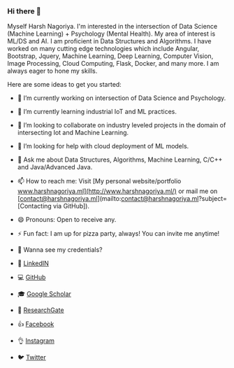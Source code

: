 ### Hi there 👋

<!--
**harshnagoriya/harshnagoriya** is a ✨ _special_ ✨ repository because its `README.md` (this file) appears on your GitHub profile. -->

Myself Harsh Nagoriya. I'm interested in the intersection of Data Science (Machine Learning) + Psychology (Mental Health). My area of interest is ML/DS and AI. I am proficient in Data Structures and Algorithms. I have worked on many cutting edge technologies which include Angular, Bootstrap, Jquery, Machine Learning, Deep Learning, Computer Vision, Image Processing, Cloud Computing, Flask, Docker, and many more. I am always eager to hone my skills.

Here are some ideas to get you started:

- 🔭 I’m currently working on intersection of Data Science and Psychology.
- 🌱 I’m currently learning industrial IoT and ML practices.
- 👯 I’m looking to collaborate on industry leveled projects in the domain of intersecting Iot and Machine Learning.
- 🤔 I’m looking for help with cloud deployment of ML models.
- 💬 Ask me about Data Structures, Algorithms, Machine Learning, C/C++ and Java/Advanced Java.
- 📫 How to reach me: Visit [My personal website/portfolio www.harshnagoriya.ml](http://www.harshnagoriya.ml/) or mail me on [contact@harshnagoriya.ml](mailto:contact@harshnagoriya.ml?subject=[Contacting via GitHub]).
- 😄 Pronouns: Open to receive any.
- ⚡ Fun fact: I am up for pizza party, always! You can invite me anytime! 

- 🤔 Wanna see my credentials?
- 👔 [LinkedIN](https://www.linkedin.com/in/harshnagoriya/)
- 💻 [GitHub](https://github.com/harshnagoriya)
- 🎓 [Google Scholar](https://scholar.google.co.in/citations?user=cI0ZKq0AAAAJ&hl=en)
- 📖 [ResearchGate](https://www.researchgate.net/profile/Harsh_Nagoriya)
- 👍 [Facebook](https://www.facebook.com/harshnagoriya/)
- 👌 [Instagram](https://www.instagram.com/realharshnagoriya/)
- 🐦 [Twitter](https://twitter.com/harshnagoriya)

